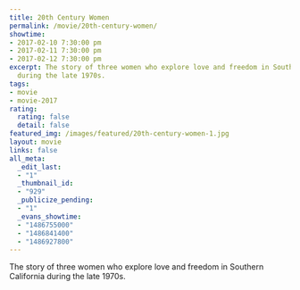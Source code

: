 ```yaml
---
title: 20th Century Women
permalink: /movie/20th-century-women/
showtime:
- 2017-02-10 7:30:00 pm
- 2017-02-11 7:30:00 pm
- 2017-02-12 7:30:00 pm
excerpt: The story of three women who explore love and freedom in Southern California
  during the late 1970s.
tags:
- movie
- movie-2017
rating:
  rating: false
  detail: false
featured_img: /images/featured/20th-century-women-1.jpg
layout: movie
links: false
all_meta:
  _edit_last:
  - "1"
  _thumbnail_id:
  - "929"
  _publicize_pending:
  - "1"
  _evans_showtime:
  - "1486755000"
  - "1486841400"
  - "1486927800"
---
```


<div class="overview" dir="auto">The story of three women who explore love and freedom in Southern California during the late 1970s. </div>